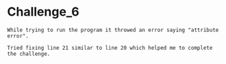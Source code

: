 # Challenge_6

    While trying to run the program it throwed an error saying "attribute error".

    Tried fixing line 21 similar to line 20 which helped me to complete the challenge.